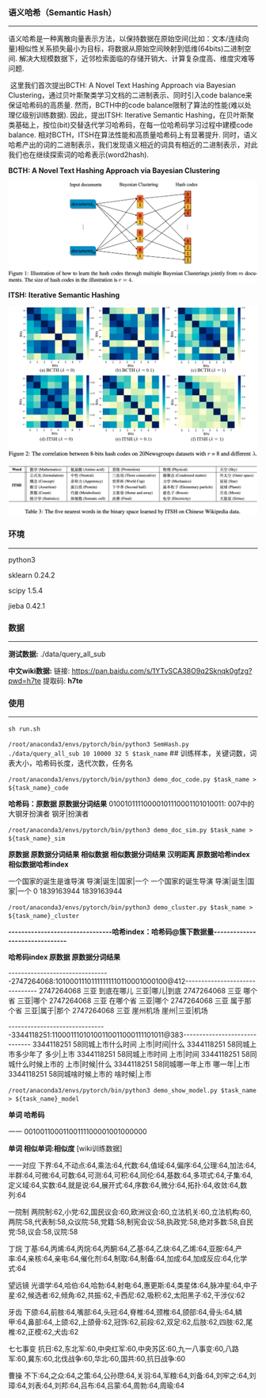 ### **语义哈希（Semantic Hash）**

-----------

​	语义哈希是一种离散向量表示方法，以保持数据在原始空间(比如：文本/连续向量)相似性关系损失最小为目标，将数据从原始空间映射到低维(64bits)二进制空间. 解决大规模数据下，近邻检索面临的存储开销大、计算复杂度高、维度灾难等问题. 

​	这里我们首次提出BCTH: A Novel Text Hashing Approach via Bayesian Clustering，通过贝叶斯聚类学习文档的二进制表示、同时引入code balance来保证哈希码的高质量. 然而，BCTH中的code balance限制了算法的性能(难以处理亿级别训练数据). 因此，提出ITSH: Iterative Semantic Hashing，在贝叶斯聚类基础上，按位(bit)交替迭代学习哈希码，在每一位哈希码学习过程中建模code balance. 相对BCTH，ITSH在算法性能和高质量哈希码上有显著提升. 同时，语义哈希产出的词的二进制表示，我们发现语义相近的词具有相近的二进制表示，对此我们也在继续探索词的哈希表示(word2hash).

**BCTH: A Novel Text Hashing Approach via Bayesian Clustering**

![BCTH1](./docs/img/BCTH1.png)

**ITSH: Iterative Semantic Hashing**

![ITSH1](./docs/img/ITSH1.png)

![ITSH2](./docs/img/ITSH2.png)

### 环境

-------

python3

sklearn 0.24.2

scipy 1.5.4

jieba 0.42.1

### 数据

---------

**测试数据:** ./data/query_all_sub

**中文wiki数据:** 链接: https://pan.baidu.com/s/1YTvSCA38O9q2Sknqk0gfzg?pwd=h7te 提取码: **h7te**

### 使用

----------

`sh run.sh`

`/root/anaconda3/envs/pytorch/bin/python3 SemHash.py ./data/query_all_sub 10 10000 32 5 $task_name` ## 训练样本，关键词数，词表大小，哈希码长度，迭代次数，任务名



`/root/anaconda3/envs/pytorch/bin/python3 demo_doc_code.py $task_name > ${task_name}_code`

**哈希码：原数据 原数据分词结果**
01001011110000101110001101010011:  007中的大钢牙扮演者	钢牙|扮演者

`/root/anaconda3/envs/pytorch/bin/python3 demo_doc_sim.py $task_name > ${task_name}_sim`

**原数据 原数据分词结果 相似数据 相似数据分词结果 汉明距离 原数据哈希index 相似数据哈希index**

一个国家的诞生是谁导演  导演|诞生|国家|一个 一个国家的诞生导演  导演|诞生|国家|一个 0   1839163944  1839163944



`/root/anaconda3/envs/pytorch/bin/python3 demo_cluster.py $task_name > ${task_name}_cluster`

**--------------------------------哈希index：哈希码@簇下数据量-------------------------------**

**哈希码index 原数据 原数据分词结果**

--------------------------------2747264068:10100011101111111110110001000100@412-------------------------------
2747264068  三亚 到底在哪儿 三亚|哪儿|到底
2747264068  三亚 哪个省 三亚|哪个
2747264068  三亚 在哪个省   三亚|哪个
2747264068  三亚 属于那个省 三亚|属于|那个
2747264068  三亚 崖州机场   崖州|三亚|机场

-------------------------------3344118251:11000111010100110011000111101011@383------------------------------
3344118251  58同城上市什么时间  上市|时间|什么
3344118251  58同城上市多少年了  多少|上市
3344118251  58同城上市时间  上市|时间
3344118251  58同城什么时候上市的    上市|时候|什么
3344118251  58同城哪一年上市    哪一年|上市
3344118251  58同城啥时候上市的  啥时候|上市



`/root/anaconda3/envs/pytorch/bin/python3 demo_show_model.py $task_name > ${task_name}_model`

**单词 哈希码**

一一    00100110001100111100001001000000

**单词 相似单词:相似度** [wiki训练数据]

一一对应    下界:64,不动点:64,乘法:64,代数:64,值域:64,偏序:64,公理:64,加法:64,半群:64,可微:64,可数:64,可测:64,可积:64,同伦:64,基数:64,多项式:64,子集:64,定义域:64,实数:64,就是说:64,展开式:64,序数:64,微分:64,拓扑:64,收敛:64,数列:64

一院制  两院制:62,小党:62,国民议会:60,欧洲议会:60,立法机关:60,立法机构:60,两院:58,代表制:58,众议院:58,党籍:58,制宪会议:58,执政党:58,绝对多数:58,自民党:58,议会:58,议院:58

丁烷    丁基:64,丙烯:64,丙烷:64,丙酮:64,乙基:64,乙炔:64,乙烯:64,亚胺:64,产率:64,亲核:64,亲电:64,催化剂:64,制取:64,制备:64,加成:64,加成反应:64,化学式:64

望远镜  光谱学:64,哈伯:64,哈勃:64,射电:64,惠更斯:64,类星体:64,脉冲星:64,中子星:62,候选者:62,倾角:62,共振:62,卡西尼:62,吸积:62,太阳黑子:62,干涉仪:62

牙齿    下颌:64,前肢:64,嘴部:64,头冠:64,脊椎:64,颈椎:64,颌部:64,骨头:64,鳞甲:64,鼻部:64,上颌:62,上颌骨:62,冠饰:62,前段:62,双足:62,后肢:62,四肢:62,尾椎:62,正模:62,犬齿:62

七七事变    抗日:62,东北军:60,中央红军:60,中央苏区:60,九一八事变:60,八路军:60,冀东:60,北伐战争:60,华北:60,国共:60,抗日战争:60

曹操    不下:64,之众:64,之策:64,公孙瓒:64,关羽:64,军粮:64,刘备:64,刘牢之:64,刘璋:64,刘表:64,刘邦:64,吕布:64,吕蒙:64,周勃:64,周瑜:64
